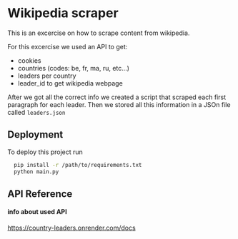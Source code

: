 # Wikipedia scraper

This is an excercise on how to scrape content from wikipedia.

For this excercise we used an API to get:
- cookies
- countries (codes: be, fr, ma, ru, etc...)
- leaders per country
- leader_id to get wikipedia webpage

After we got all the correct info we created a script that scraped each first paragraph for each leader. Then we stored all this information in a JSOn file called `leaders.json` 


## Deployment

To deploy this project run

```bash
  pip install -r /path/to/requirements.txt
  python main.py
```


## API Reference

#### info about used API

<a name="[unique-anchor-name](https://country-leaders.onrender.com/docs)">https://country-leaders.onrender.com/docs</a>


